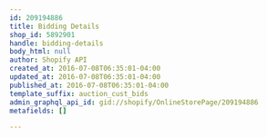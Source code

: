 ```yaml
---
id: 209194886
title: Bidding Details
shop_id: 5892901
handle: bidding-details
body_html: null
author: Shopify API
created_at: 2016-07-08T06:35:01-04:00
updated_at: 2016-07-08T06:35:01-04:00
published_at: 2016-07-08T06:35:01-04:00
template_suffix: auction_cust_bids
admin_graphql_api_id: gid://shopify/OnlineStorePage/209194886
metafields: []

---
```


